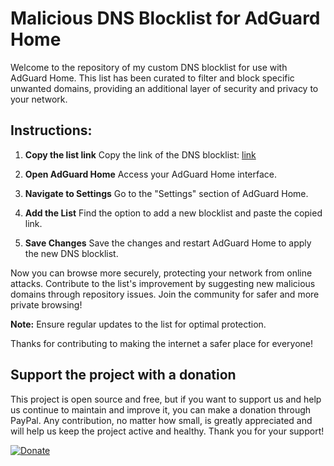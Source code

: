 # Malicious DNS Blocklist for AdGuard Home

Welcome to the repository of my custom DNS blocklist for use with AdGuard Home. This list has been curated to filter and block specific unwanted domains, providing an additional layer of security and privacy to your network.

## Instructions:
1. **Copy the list link**
   Copy the link of the DNS blocklist: [link](https://mauro-midolo.github.io/AdGuard-DNS-Blocklist/assets/filter_1.txt)

2. **Open AdGuard Home**
   Access your AdGuard Home interface.

3. **Navigate to Settings**
   Go to the "Settings" section of AdGuard Home.

4. **Add the List**
   Find the option to add a new blocklist and paste the copied link.

5. **Save Changes**
   Save the changes and restart AdGuard Home to apply the new DNS blocklist.

Now you can browse more securely, protecting your network from online attacks. Contribute to the list's improvement by suggesting new malicious domains through repository issues. Join the community for safer and more private browsing!

**Note:** Ensure regular updates to the list for optimal protection.

Thanks for contributing to making the internet a safer place for everyone!

## Support the project with a donation
This project is open source and free, but if you want to support us and help us continue to maintain and improve it, you can make a donation through PayPal. 
Any contribution, no matter how small, is greatly appreciated and will help us keep the project active and healthy. Thank you for your support!

[![Donate](https://img.shields.io/static/v1?label=PayPal&message=Buy%20Me%20a%20Coffee&color=green&logo=PayPal)](https://paypal.me/mauromi?country.x=IT&locale.x=it_IT)
